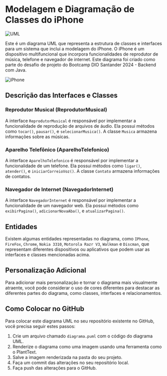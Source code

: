 # Modelagem e Diagramação de Classes do iPhone

![UML](https://img.shields.io/badge/-UML-white?style=for-the-badge&logo=UML&color=FABD14&logoColor=white)

Este é um diagrama UML que representa a estrutura de classes e interfaces para um sistema que inclui a modelagem do iPhone. O iPhone é um dispositivo multifuncional que incorpora funcionalidades de reprodutor de música, telefone e navegador de internet. Este diagrama foi criado como parte do desafio de projeto do Bootcamp DIO Santander 2024 - Backend com Java.

![iPhone]([link_da_sua_imagem_diagrama.png](https://www.planttext.com/api/plantuml/png/TP6nJWCn38RtUugCHV04JAsO6AWgGAp8JTpKKXAV7AT2HRmxBhshZXvaS_pxyszxMHL4Mquk44I13E-qsNF1hgEYA3lmw9wn5mvDMPvQ9G_9VNREtgrJzY2Bco7geTL9M36X9oumb5dYQufTzI2OzlngkXqNydpX9ee6AYsZyBrxKQ4IHomebe3_PSau1FB08aZyniT5nb8XOXwLTovWLIfWazEa_fUtDHmmGc1vF7qLr8ir_A0joGQY4HPDqinUeFFGQpx0QlktHXiaEiA8-Mdk4zJgpjiVkb7k4vf_hVCRN0lcsxnMp6OwTLtQCktytm00))

## Descrição das Interfaces e Classes

### Reprodutor Musical (ReprodutorMusical)

A interface `ReprodutorMusical` é responsável por implementar a funcionalidade de reprodução de arquivos de áudio. Ela possui métodos como `tocar()`, `pausar()`, e `selecionarMusica()`. A classe `Musica` armazena informações sobre as músicas.

### Aparelho Telefônico (AparelhoTelefonico)

A interface `AparelhoTelefonico` é responsável por implementar a funcionalidade de um telefone. Ela possui métodos como `ligar()`, `atender()`, e `iniciarCorreioVoz()`. A classe `Contato` armazena informações de contatos.

### Navegador de Internet (NavegadorInternet)

A interface `NavegadorInternet` é responsável por implementar a funcionalidade de um navegador web. Ela possui métodos como `exibirPagina()`, `adicionarNovaAba()`, e `atualizarPagina()`.

## Entidades

Existem algumas entidades representadas no diagrama, como `IPhone`, `FireFox`, `Chrome`, `Nokia 3310`, `Motorola Razr V3`, `Walkman` e `Discman`, que representam diferentes dispositivos ou aplicativos que podem usar as interfaces e classes mencionadas acima.

## Personalização Adicional

Para adicionar mais personalização e tornar o diagrama mais visualmente atraente, você pode considerar o uso de cores diferentes para destacar as diferentes partes do diagrama, como classes, interfaces e relacionamentos.

## Como Colocar no GitHub

Para colocar este diagrama UML no seu repositório existente no GitHub, você precisa seguir estes passos:

1. Crie um arquivo chamado `diagrama.puml` com o código do diagrama UML.
2. Renderize o diagrama como uma imagem usando uma ferramenta como o PlantText.
3. Salve a imagem renderizada na pasta do seu projeto.
4. Faça um commit das alterações no seu repositório local.
5. Faça push das alterações para o GitHub.
